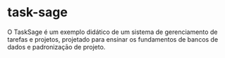 # task-sage
O TaskSage é um exemplo didático de um sistema de gerenciamento de tarefas e projetos, projetado para ensinar os fundamentos de bancos de dados e padronizaçāo de projeto. 
